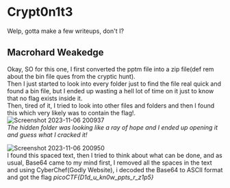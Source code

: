 # Crypt0n1t3
Welp, gotta make a few writeups, don't I?  
## Macrohard Weakedge  
Okay, SO for this one, I first converted the pptm file into a zip file(def rem about the bin file ques from the cryptic hunt).  
Then I just started to look into every folder just to find the file real quick and found a bin file, but I ended up wasting a hell lot of time on it just to know that no flag exists inside it.  
Then, tired of it, I tried to look into other files and folders and then I found this which very likely was to contain the flag!.  
![Screenshot 2023-11-06 200937](https://github.com/SuniCoder9567/Crypt0n1t3/assets/89261516/552a00f1-aee7-412b-aa80-f836645d241c)  
_The hidden folder was looking like a ray of hope and I ended up opening it and guess what I cracked it!_  



![Screenshot 2023-11-06 200950](https://github.com/SuniCoder9567/Crypt0n1t3/assets/89261516/581bfad1-b916-4a98-a5d3-94de20765a30)  
I found this spaced text, then I tried to think about what can be done, and as usual, Base64 came to my mind first, I removed all the spaces in the text and using CyberChef(Godly Website), i decoded the Base64 to ASCII format and got the flag _picoCTF{D1d_u_kn0w_ppts_r_z1p5}_  



